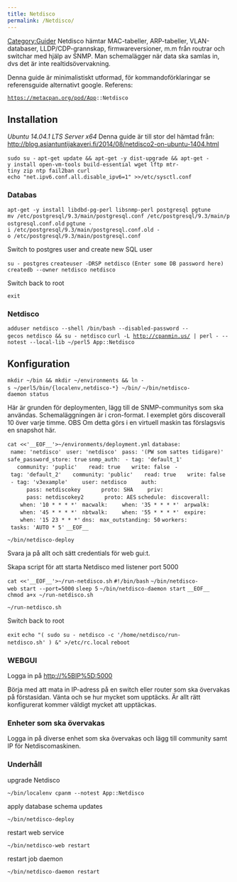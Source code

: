 ```yaml
---
title: Netdisco
permalink: /Netdisco/
---
```


[Category:Guider](/Category:Guider "wikilink") Netdisco hämtar
MAC-tabeller, ARP-tabeller, VLAN-databaser, LLDP/CDP-grannskap,
firmwareversioner, m.m från routrar och switchar med hjälp av SNMP. Man
schemalägger när data ska samlas in, dvs det är inte
realtidsövervakning.

Denna guide är minimalistiskt utformad, för kommandoförklaringar se
referensguide alternativt google. Referens:

[`https://metacpan.org/pod/App`](https://metacpan.org/pod/App)`::Netdisco`

Installation
------------

*Ubuntu 14.04.1 LTS Server x64*
Denna guide är till stor del hämtad från:
<http://blog.asiantuntijakaveri.fi/2014/08/netdisco2-on-ubuntu-1404.html>

`sudo su -`
`apt-get update && apt-get -y dist-upgrade && apt-get -y install open-vm-tools build-essential wget lftp mtr-tiny zip ntp fail2ban curl`
`echo "net.ipv6.conf.all.disable_ipv6=1" >>/etc/sysctl.conf`

### Databas

`apt-get -y install libdbd-pg-perl libsnmp-perl postgresql pgtune `
`mv /etc/postgresql/9.3/main/postgresql.conf /etc/postgresql/9.3/main/postgresql.conf.old`
`pgtune -i /etc/postgresql/9.3/main/postgresql.conf.old -o /etc/postgresql/9.3/main/postgresql.conf`

Switch to postgres user and create new SQL user

`su - postgres`
`createuser -DRSP netdisco`
`(Enter some DB password here)`
`createdb --owner netdisco netdisco`

Switch back to root

`exit`

### Netdisco

`adduser netdisco --shell /bin/bash --disabled-password --gecos netdisco && su - netdisco`
`curl -L `[`http://cpanmin.us/`](http://cpanmin.us/)` | perl - --notest --local-lib ~/perl5 App::Netdisco`

Konfiguration
-------------

`mkdir ~/bin && mkdir ~/environments && ln -s ~/perl5/bin/{localenv,netdisco-*} ~/bin/`
`~/bin/netdisco-daemon status`

Här är grunden för deploymenten, lägg till de SNMP-communitys som ska
användas. Schemaläggningen är i cron-format. I exemplet görs discoverall
10 över varje timme.
OBS Om detta görs i en virtuell maskin tas förslagsvis en snapshot här.

`cat <<'__EOF__'>~/environments/deployment.yml`
`database:`
` name: 'netdisco'`
` user: 'netdisco'`
` pass: '(PW som sattes tidigare)'`
`safe_password_store: true`
`snmp_auth:`
` - tag: 'default_1'`
`   community: 'puplic'`
`   read: true`
`   write: false`
` - tag: 'default_2'`
`   community: 'public'`
`   read: true`
`   write: false`
` - tag: 'v3example'`
`    user: netdisco`
`    auth:`
`      pass: netdiscokey`
`      proto: SHA`
`    priv:`
`      pass: netdiscokey2`
`      proto: AES`
`schedule:`
` discoverall:`
`    when: '10 * * * *'`
` macwalk:`
`    when: '35 * * * *'`
` arpwalk:`
`    when: '45 * * * *'`
` nbtwalk:`
`    when: '55 * * * *'`
` expire:`
`    when: '15 23 * * *'`
`dns:`
` max_outstanding: 50`
`workers:`
` tasks: 'AUTO * 5'`
`__EOF__`

`~/bin/netdisco-deploy`

Svara ja på allt och sätt credentials för web gui:t.

Skapa script för att starta Netdisco med listener port 5000

`cat <<'__EOF__'>~/run-netdisco.sh`
`#!/bin/bash`
`~/bin/netdisco-web start --port=5000`
`sleep 5`
`~/bin/netdisco-daemon start`
`__EOF__`
`chmod a+x ~/run-netdisco.sh`

`~/run-netdisco.sh`

Switch back to root

`exit`
`echo "( sudo su - netdisco -c '/home/netdisco/run-netdisco.sh' ) &" >/etc/rc.local`
`reboot`

### WEBGUI

Logga in på <http://%5BIP%5D:5000>

Börja med att mata in IP-adress på en switch eller router som ska
övervakas på förstasidan. Vänta och se hur mycket som upptäcks. Är allt
rätt konfigurerat kommer väldigt mycket att upptäckas.

### Enheter som ska övervakas

Logga in på diverse enhet som ska övervakas och lägg till community samt
IP för Netdiscomaskinen.

### Underhåll

upgrade Netdisco

`~/bin/localenv cpanm --notest App::Netdisco`

apply database schema updates

`~/bin/netdisco-deploy`

restart web service

`~/bin/netdisco-web restart`

restart job daemon

`~/bin/netdisco-daemon restart`
